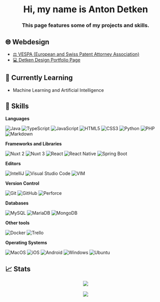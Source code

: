 <h1 align="center">
  Hi, my name is Anton Detken
</h1>

<h3 align="center">
  This page features some of my projects and skills.
</h3>

## 🌐 Webdesign
- [⚖️ VESPA (European and Swiss Patent Attorney Association)](https://www.vespa.swiss)
- [💻 Detken Design Portfolio Page](https://www.antondetken.ch)

## 🌱 Currently Learning
- Machine Learning and Artificial Intelligence

## 💼 Skills

**Languages**

![Java](https://img.shields.io/badge/java-%23ED8B00.svg?style=for-the-badge&logo=java&logoColor=white)
![TypeScript](https://img.shields.io/badge/typescript-%23007ACC.svg?style=for-the-badge&logo=typescript&logoColor=white)
![JavaScript](https://img.shields.io/badge/javascript-%23323330.svg?style=for-the-badge&logo=javascript&logoColor=%23F7DF1E)
![HTML5](https://img.shields.io/badge/html5-%23E34F26.svg?style=for-the-badge&logo=html5&logoColor=white)
![CSS3](https://img.shields.io/badge/css3-%231572B6.svg?style=for-the-badge&logo=css3&logoColor=white)
![Python](https://img.shields.io/badge/Python-%233873A5.svg?&style=for-the-badge&logo=python&logoColor=%23FFCF3F)
![PHP](https://img.shields.io/badge/php-%23777BB4.svg?style=for-the-badge&logo=php&logoColor=white)
![Markdown](https://img.shields.io/badge/markdown-%23000000.svg?style=for-the-badge&logo=markdown&logoColor=white)

**Frameworks and Libraries**

![Nuxt 2](https://img.shields.io/badge/nuxt-%2341b883.svg?style=for-the-badge&logo=nuxt&logoColor=%2361DAFB)
![Nuxt 3](https://img.shields.io/badge/nuxt-%2341b883.svg?style=for-the-badge&logo=nuxt&logoColor=%2361DAFB)
![React](https://img.shields.io/badge/react-%2320232a.svg?style=for-the-badge&logo=react&logoColor=%2361DAFB)
![React Native](https://img.shields.io/badge/react%20native-%2320232a.svg?style=for-the-badge&logo=react&logoColor=%2361DAFB)
![Spring Boot](https://img.shields.io/badge/spring%20boot-%6EB340.svg?style=for-the-badge&logo=spring&logoColor=white)

**Editors**

![IntelliJ](https://img.shields.io/badge/IntelliJ-000000.svg?style=for-the-badge&logo=intellij-idea&logoColor=white)
![Visual Studio Code](https://img.shields.io/badge/Visual%20Studio%20Code-0078d7.svg?style=for-the-badge&logo=visual-studio-code&logoColor=white)
![VIM](https://img.shields.io/badge/Vim-%2357A143.svg?&style=for-the-badge&logo=vim&logoColor=white)

**Version Control**

![Git](https://img.shields.io/badge/git-%23F05033.svg?style=for-the-badge&logo=git&logoColor=white)
![GitHub](https://img.shields.io/badge/github-%23121011.svg?style=for-the-badge&logo=github&logoColor=white)
![Perforce](https://img.shields.io/badge/perforce-%23121011.svg?style=for-the-badge&logo=perforce&logoColor=white)

**Databases**

![MySQL](https://img.shields.io/badge/MySQL-FF3545?style=for-the-badge&logo=mysql&logoColor=white)
![MariaDB](https://img.shields.io/badge/MariaDB-003545?style=for-the-badge&logo=mariadb&logoColor=white)
![MongoDB](https://img.shields.io/badge/MongoDB-%234ea94b.svg?style=for-the-badge&logo=mongodb&logoColor=white)

**Other tools**

![Docker](https://img.shields.io/badge/docker-%230db7ed.svg?style=for-the-badge&logo=docker&logoColor=white)
![Trello](https://img.shields.io/badge/trello-%230A0FFF.svg?style=for-the-badge&logo=trello&logoColor=white)

**Operating Systems**

![MacOS](https://img.shields.io/badge/MacOS-555555?logo=apple&logoColor=fff&style=for-the-badge)
![iOS](https://img.shields.io/badge/iOS-555555?logo=apple&logoColor=fff&style=for-the-badge)
![Android](https://img.shields.io/badge/Android-3DDC84?style=for-the-badge&logo=android&logoColor=white)
![Windows](https://img.shields.io/badge/Windows-4285F4?style=for-the-badge&logo=microsoft&logoColor=white)
![Ubuntu](https://img.shields.io/badge/Ubuntu-%23F5010C.svg?style=for-the-badge&logo=ubuntu&logoColor=white)

## 📈 Stats

<p align="center">
<img src="https://github-readme-stats.vercel.app/api?username=ant0n7&count_private=true&hide=stars&theme=onedark">
<br/>
<br/>
<img src="https://github-readme-stats.vercel.app/api/top-langs/?username=ant0n7&layout=compact&count_private=true&hide=VBA,Dockerfile&langs_count=8&theme=onedark">
</p>


<!---
ant0n7/ant0n7 is a ✨ special ✨ repository because its `README.md` (this file) appears on your GitHub profile.
You can click the Preview link to take a look at your changes.
--->
